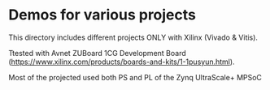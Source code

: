 # Demos for various projects

 This directory includes different projects ONLY with Xilinx (Vivado & Vitis).
 
 Ttested with Avnet ZUBoard 1CG Development Board (https://www.xilinx.com/products/boards-and-kits/1-1pusyun.html).
 
 Most of the projected used both PS and PL of the Zynq UltraScale+ MPSoC
